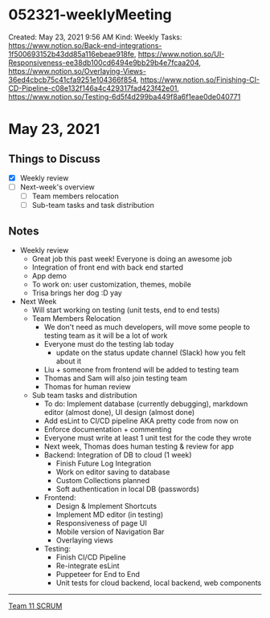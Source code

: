 # 052321-weeklyMeeting

Created: May 23, 2021 9:56 AM
Kind: Weekly
Tasks: https://www.notion.so/Back-end-integrations-1f500693152b43dd85a116ebeae918fe, https://www.notion.so/UI-Responsiveness-ee38db100cd6494e9bb29b4e7fcaa204, https://www.notion.so/Overlaying-Views-36ed4cbcb75c41cfa9251e104366f854, https://www.notion.so/Finishing-CI-CD-Pipeline-c08e132f146a4c429317fad423f42e01, https://www.notion.so/Testing-6d5f4d299ba449f8a6f1eae0de040771

# May 23, 2021

## Things to Discuss

- [x]  Weekly review
- [ ]  Next-week's overview
    - [ ]  Team members relocation
    - [ ]  Sub-team tasks and task distribution

## Notes

- Weekly review
    - Great job this past week! Everyone is doing an awesome job
    - Integration of front end with back end started
    - App demo
    - To work on: user customization, themes, mobile
    - Trisa brings her dog :D yay
- Next Week
    - Will start working on testing (unit tests, end to end tests)
    - Team Members Relocation
        - We don't need as much developers, will move some people to testing team as it will be a lot of work
        - Everyone must do the testing lab today
            - update on the status update channel (Slack) how you felt about it
        - Liu + someone from frontend will be added to testing team
        - Thomas and Sam will also join testing team
        - Thomas for human review
    - Sub team tasks and distribution
        - To do: Implement database (currently debugging), markdown editor (almost done), UI design (almost done)
        - Add esLint to CI/CD pipeline AKA pretty code from now on
        - Enforce documentation + commenting
        - Everyone must write at least 1 unit test for the code they wrote
        - Next week, Thomas does human testing & review for app
        - Backend: Integration of DB to cloud (1 week)
            - Finish Future Log Integration
            - Work on editor saving to database
            - Custom Collections planned
            - Soft authentication in local DB (passwords)
        - Frontend:
            - Design & Implement Shortcuts
            - Implement MD editor (in testing)
            - Responsiveness of page UI
            - Mobile version of Navigation Bar
            - Overlaying views
        - Testing:
            - Finish CI/CD Pipeline
            - Re-integrate esLint
            - Puppeteer for End to End
            - Unit tests for cloud backend, local backend, web components

---

[Team 11 SCRUM](https://www.notion.so/6907b3118ed14b178dfa85fe43108fec)